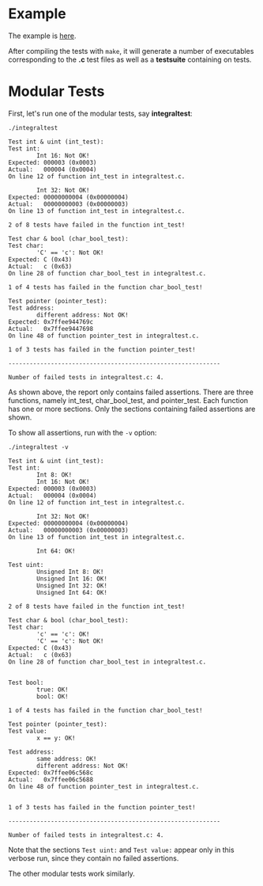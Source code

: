 # Example

The example is [here](/Example).  

After compiling the tests with `make`, it will generate a number of executables corresponding to the **.c** test files as well as a **testsuite** containing on tests.  

# Modular Tests

First, let's run one of the modular tests, say **integraltest**:

`./integraltest`

```
Test int & uint (int_test):
Test int:
        Int 16: Not OK!
Expected: 000003 (0x0003)
Actual:   000004 (0x0004)
On line 12 of function int_test in integraltest.c.

        Int 32: Not OK!
Expected: 00000000004 (0x00000004)
Actual:   00000000003 (0x00000003)
On line 13 of function int_test in integraltest.c.

2 of 8 tests have failed in the function int_test!

Test char & bool (char_bool_test):
Test char:
        'C' == 'c': Not OK!
Expected: C (0x43)
Actual:   c (0x63)
On line 28 of function char_bool_test in integraltest.c.

1 of 4 tests has failed in the function char_bool_test!

Test pointer (pointer_test):
Test address:
        different address: Not OK!
Expected: 0x7ffee944769c
Actual:   0x7ffee9447698
On line 48 of function pointer_test in integraltest.c.

1 of 3 tests has failed in the function pointer_test!

------------------------------------------------------------

Number of failed tests in integraltest.c: 4.
```

As shown above, the report only contains failed assertions. There are three functions, namely int_test, char_bool_test, and pointer_test. Each function has one or more sections. Only the sections containing failed assertions are shown.

To show all assertions, run with the `-v` option:

`./integraltest -v`

```
Test int & uint (int_test):
Test int:
        Int 8: OK!
        Int 16: Not OK!
Expected: 000003 (0x0003)
Actual:   000004 (0x0004)
On line 12 of function int_test in integraltest.c.

        Int 32: Not OK!
Expected: 00000000004 (0x00000004)
Actual:   00000000003 (0x00000003)
On line 13 of function int_test in integraltest.c.

        Int 64: OK!

Test uint:
        Unsigned Int 8: OK!
        Unsigned Int 16: OK!
        Unsigned Int 32: OK!
        Unsigned Int 64: OK!

2 of 8 tests have failed in the function int_test!

Test char & bool (char_bool_test):
Test char:
        'c' == 'c': OK!
        'C' == 'c': Not OK!
Expected: C (0x43)
Actual:   c (0x63)
On line 28 of function char_bool_test in integraltest.c.


Test bool:
        true: OK!
        bool: OK!

1 of 4 tests has failed in the function char_bool_test!

Test pointer (pointer_test):
Test value:
        x == y: OK!

Test address:
        same address: OK!
        different address: Not OK!
Expected: 0x7ffee06c568c
Actual:   0x7ffee06c5688
On line 48 of function pointer_test in integraltest.c.


1 of 3 tests has failed in the function pointer_test!

------------------------------------------------------------

Number of failed tests in integraltest.c: 4.
```

Note that the sections `Test uint:` and  `Test value:` appear only in this verbose run, since they contain no failed assertions.  

The other modular tests work similarly.  
